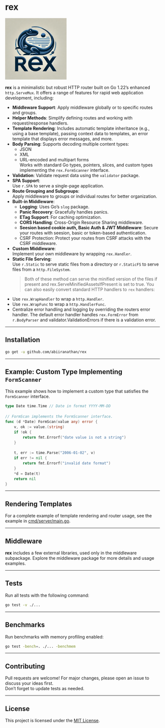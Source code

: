 # rex

<img src="./rex.webp" alt="logo" width="200"/>

**rex** is a minimalistic but robust HTTP router built on Go 1.22’s enhanced `http.ServeMux`. It offers a range of features for rapid web application development, including:

- **Middleware Support**: Apply middleware globally or to specific routes and groups.
- **Helper Methods**: Simplify defining routes and working with request/response handlers.
- **Template Rendering**: Includes automatic template inheritance (e.g., using a base template), passing context data to templates, an error template that displays error messages, and more.
- **Body Parsing**: Supports decoding multiple content types:
  - JSON
  - XML
  - URL-encoded and multipart forms  
  Works with standard Go types, pointers, slices, and custom types implementing the `rex.FormScanner` interface.
- **Validation**: Validate request data using the `validator` package.
- **SPA Support**:  
  Use `r.SPA` to serve a single-page application.
- **Route Grouping and Subgroups**:  
  Apply middleware to groups or individual routes for better organization.
- **Built-in Middleware**:
  - **Logging**: Uses Go’s `slog` package.
  - **Panic Recovery**: Gracefully handles panics.
  - **ETag Support**: For caching optimization.
  - **CORS Handling**: Cross-Origin Resource Sharing middleware.
  - **Seesion based cookie auth, Basic Auth & JWT Middleware**: Secure your routes with seesion, basic or token-based authentication.
  - CSRF Protection: Protect your routes from CSRF attacks with the CSRF middleware.
- **Custom Middleware**:  
  Implement your own middleware by wrapping `rex.Handler`.
- **Static File Serving**:  
  Use `r.Static` to serve static files from a directory or `r.StaticFS` to serve files from a `http.FileSystem`.
  > Both of these method can serve the minified version of the files if present and rex.ServeMinifiedAssetsIfPresent is set to true.
You can also easily convert standard HTTP handlers to `rex` handlers:
- Use `rex.WrapHandler` to wrap a `http.Handler`.  
- Use `rex.WrapFunc` to wrap a `http.HandlerFunc`.  
- Centralize error handling and logging by overriding the routers error handler. The default error handler handles `rex.FormError` from `r.BodyParser` and validator.ValidationErrors if there is a validation error.
---

## Installation

```bash
go get -u github.com/abiiranathan/rex
```

---

## Example: Custom Type Implementing `FormScanner`

This example shows how to implement a custom type that satisfies the `FormScanner` interface.

```go
type Date time.Time // Date in format YYYY-MM-DD

// FormScan implements the FormScanner interface.
func (d *Date) FormScan(value any) error {
	v, ok := value.(string)
	if !ok {
		return fmt.Errorf("date value is not a string")
	}

	t, err := time.Parse("2006-01-02", v)
	if err != nil {
		return fmt.Errorf("invalid date format")
	}
	*d = Date(t)
	return nil
}
```

---

## Rendering Templates

For a complete example of template rendering and router usage, see the example in [cmd/server/main.go](./cmd/server/main.go).

---

## Middleware

**rex** includes a few external libraries, used only in the middleware subpackage. Explore the middleware package for more details and usage examples.

---

## Tests

Run all tests with the following command:

```bash
go test -v ./...
```

---

## Benchmarks

Run benchmarks with memory profiling enabled:

```bash
go test -bench=. ./... -benchmem
```

---

## Contributing

Pull requests are welcome! For major changes, please open an issue to discuss your ideas first.  
Don’t forget to update tests as needed.

---

## License

This project is licensed under the [MIT License](https://choosealicense.com/licenses/mit/).